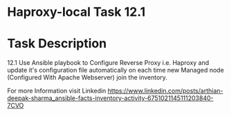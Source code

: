 # Haproxy-local Task 12.1

# Task Description

 12.1 Use Ansible playbook to Configure Reverse Proxy i.e. Haproxy and update it's configuration  file automatically on each time new Managed node (Configured With Apache Webserver) join the inventory.

For more Information visit Linkedin https://www.linkedin.com/posts/arthian-deepak-sharma_ansible-facts-inventory-activity-6751021145111203840-7CVO
